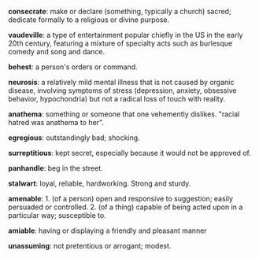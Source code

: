 
**consecrate**: make or declare (something, typically a church) sacred; dedicate formally to a religious or divine purpose.

**vaudeville**: a type of entertainment popular chiefly in the US in the early 20th century, featuring a mixture of specialty acts such as burlesque comedy and song and dance.

**behest**: a person's orders or command.

**neurosis**: a relatively mild mental illness that is not caused by organic disease, involving symptoms of stress (depression, anxiety, obsessive behavior, hypochondria) but not a radical loss of touch with reality.

**anathema**: something or someone that one vehemently dislikes. "racial hatred was anathema to her".

**egregious**: outstandingly bad; shocking.

**surreptitious**: kept secret, especially because it would not be approved of.

**panhandle**: beg in the street.

**stalwart**: loyal, reliable, hardworking. Strong and sturdy.

**amenable**: 1. (of a person) open and responsive to suggestion; easily persuaded or controlled. 2. (of a thing) capable of being acted upon in a particular way; susceptible to.

**amiable**: having or displaying a friendly and pleasant manner

**unassuming**: not pretentious or arrogant; modest.

